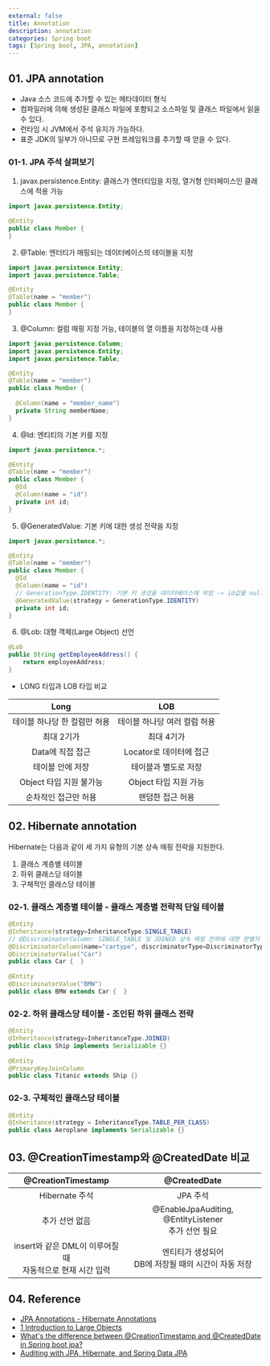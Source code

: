 ```yaml
---
external: false
title: Annotation
description: annotation
categories: Spring boot
tags: [Spring boot, JPA, annotation]
---
```


## 01. JPA annotation

- Java 소스 코드에 추가할 수 있는 메타데이터 형식
- 컴파일러에 의해 생성된 클래스 파일에 포함되고 소스파일 및 클래스 파일에서 읽을 수 있다.
- 런타임 시 JVM에서 주석 유지가 가능하다.
- 표준 JDK의 일부가 아니므로 구현 프레임워크를 추가할 때 얻을 수 있다.

### 01-1. JPA 주석 살펴보기

1. javax.persistence.Entity: 클래스가 엔터티임을 지정, 열거형 인터페이스인 클래스에 적용 가능

```Java
import javax.persistence.Entity;

@Entity
public class Member {
}
```

2. @Table: 엔터티가 매핑되는 데이터베이스의 테이블을 지정

```Java
import javax.persistence.Entity;
import javax.persistence.Table;

@Entity
@Table(name = "member")
public class Member {
}
```

3. @Column: 컬럼 매핑 지정 가능, 테이블의 열 이름을 지정하는데 사용

```Java
import javax.persistence.Column;
import javax.persistence.Entity;
import javax.persistence.Table;

@Entity
@Table(name = "member")
public class Member {
 
  @Column(name = "member_name")
  private String memberName;
}
```

4. @Id: 엔티티의 기본 키를 지정

```Java
import javax.persistence.*;

@Entity
@Table(name = "member")
public class Member { 
  @Id
  @Column(name = "id")
  private int id;
}
```

5. @GeneratedValue: 기본 키에 대한 생성 전략을 지정

```Java
import javax.persistence.*;

@Entity
@Table(name = "member")
public class Member { 
  @Id
  @Column(name = "id")
  // GenerationType.IDENTITY: 기본 키 생성을 데이터베이스에 위임 -> id값을 null로 하면 DB에서 알아서 AUTO_INCREMENT로 설정
  @GeneratedValue(strategy = GenerationType.IDENTITY)
  private int id;
}
```

6. @Lob: 대형 객체(Large Object) 선언

```Java
@Lob
public String getEmployeeAddress() {
    return employeeAddress;
}
```

- LONG 타입과 LOB 타입 비교

|             Long             |              LOB             |
|:----------------------------:|:----------------------------:|
| 테이블 하나당 한 컬럼만 허용 | 테이블 하나당 여러 컬럼 허용 |
|          최대 2기가          |          최대 4기가          |
|       Data에 직접 접근       |    Locator로 데이터에 접근   |
|       테이블 안에 저장       |     테이블과 별도로 저장     |
|    Object 타입 지원 불가능   |     Object 타입 지원 가능    |
|     순차적인 접근만 허용     |       랜덤한 접근 허용       |

## 02. Hibernate annotation

Hibernate는 다음과 같이 세 가지 유형의 기본 상속 매핑 전략을 지원한다.

1. 클래스 계층별 테이블
2. 하위 클래스당 테이블
3. 구체적인 클래스당 테이블

### 02-1. 클래스 계층별 테이블 - 클래스 계층별 전략적 단일 테이블

```Java
@Entity
@Inheritance(strategy=InheritanceType.SINGLE_TABLE)
// @DiscriminatorColumn: SINGLE_TABLE 및 JOINED 상속 매핑 전략에 대한 판별자 열을 지정
@DiscriminatorColumn(name="cartype", discriminatorType=DiscriminatorType.STRING )
@DiscriminatorValue("Car")
public class Car {  }
 
@Entity
@DiscriminatorValue("BMW")
public class BMW extends Car {  }
```

### 02-2. 하위 클래스당 테이블 - 조인된 하위 클래스 전략

```Java
@Entity
@Inheritance(strategy=InheritanceType.JOINED)
public class Ship implements Serializable {}
 
@Entity
@PrimaryKeyJoinColumn
public class Titanic extends Ship {}
```

### 02-3. 구체적인 클래스당 테이블

```Java
@Entity
@Inheritance(strategy = InheritanceType.TABLE_PER_CLASS)
public class Aeroplane implements Serializable {}
```

## 03. @CreationTimestamp와 @CreatedDate 비교

|                     @CreationTimestamp                    |                     @CreatedDate                    |
|:---------------------------------------------------------:|:---------------------------------------------------:|
|                       Hibernate 주석                      |                       JPA 주석                      |
|                       추가 선언 없음                      |  @EnableJpaAuditing, @EntityListener<br>추가 선언 필요 |
| insert와 같은 DML이 이루어질 때<br>자동적으로 현재 시간 입력 | 엔티티가 생성되어<br>DB에 저장될 때의 시간이 자동 저장 |

## 04. Reference

- [JPA Annotations - Hibernate Annotations](https://www.digitalocean.com/community/tutorials/jpa-hibernate-annotations)
- [1 Introduction to Large Objects](https://docs.oracle.com/cd/E18283_01/appdev.112/e18294/adlob_intro.htm)
- [What's the difference between @CreationTimestamp and @CreatedDate in Spring boot jpa?](https://stackoverflow.com/questions/66149224/whats-the-difference-between-creationtimestamp-and-createddate-in-spring-boot)
- [Auditing with JPA, Hibernate, and Spring Data JPA](https://www.baeldung.com/database-auditing-jpa)